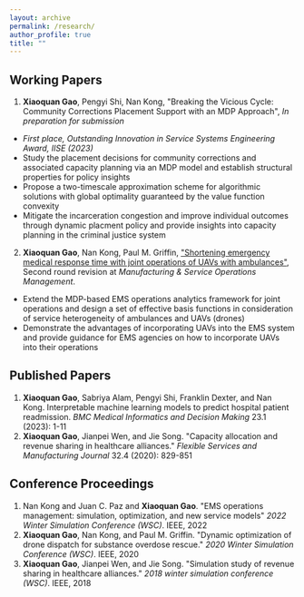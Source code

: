 ```yaml
---
layout: archive
permalink: /research/
author_profile: true
title: ""
---
```

<meta name="google-site-verification" content="OrbqbGHi0mh8xqpqsPJnfTkl3_q207b0IypJEYfXSoo" />
<!-- Google tag (gtag.js) -->
<script async src="https://www.googletagmanager.com/gtag/js?id=G-P44T7G85MC"></script>
<script>
  window.dataLayer = window.dataLayer || [];
  function gtag(){dataLayer.push(arguments);}
  gtag('js', new Date());

  gtag('config', 'G-P44T7G85MC');
</script>
## Working Papers
1. **Xiaoquan Gao**, Pengyi Shi, Nan Kong, "Breaking the Vicious Cycle: Community Corrections Placement Support with an MDP Approach", *In preparation for submission*
  - *First place, Outstanding Innovation in Service Systems Engineering Award, IISE (2023)*
  - Study the placement decisions for community corrections and associated capacity planning via an MDP model and establish structural properties for policy insights
  - Propose a two-timescale approximation scheme for algorithmic solutions with global optimality guaranteed by the value function convexity
  - Mitigate the incarceration congestion and improve individual outcomes through dynamic placment policy and provide insights into capacity planning in the criminal justice system

2. **Xiaoquan Gao**, Nan Kong, Paul M. Griffin, ["Shortening emergency medical response time with joint operations of UAVs with ambulances"](https://github.com/XiaoquanHi/web/blob/master/files/uav_manuscript_202307.pdf?raw=true), Second round revision at *Manufacturing & Service Operations Management*.
  - Extend the MDP-based EMS operations analytics framework for joint operations and design a set of effective basis functions in consideration of service heterogeneity of ambulances and UAVs (drones)
  - Demonstrate the advantages of incorporating UAVs into the EMS system and provide guidance for EMS agencies on how to incorporate UAVs into their operations

## Published Papers
1. **Xiaoquan Gao**, Sabriya Alam, Pengyi Shi, Franklin Dexter, and Nan Kong. Interpretable machine learning models to predict hospital patient readmission. *BMC Medical Informatics and Decision Making* 23.1 (2023): 1-11
2. **Xiaoquan Gao**, Jianpei Wen, and Jie Song. "Capacity allocation and revenue sharing in healthcare alliances." *Flexible Services and Manufacturing Journal* 32.4 (2020): 829-851

## Conference Proceedings
1. Nan Kong and Juan C. Paz and **Xiaoquan Gao**. "EMS operations management: simulation, optimization, and new service models" *2022 Winter Simulation Conference (WSC)*. IEEE, 2022
2. **Xiaoquan Gao**, Nan Kong, and Paul M. Griffin. "Dynamic optimization of drone dispatch for substance overdose rescue." *2020 Winter Simulation Conference (WSC)*. IEEE, 2020
3. **Xiaoquan Gao**, Jianpei Wen, and Jie Song. "Simulation study of revenue sharing in healthcare alliances." *2018 winter simulation conference (WSC)*. IEEE, 2018


